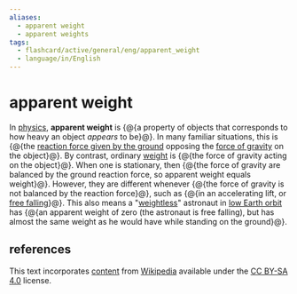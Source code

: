 ```yaml
---
aliases:
  - apparent weight
  - apparent weights
tags:
  - flashcard/active/general/eng/apparent_weight
  - language/in/English
---
```


# apparent weight

In [physics](physics.md), __apparent weight__ is {@{a property of objects that corresponds to how heavy an object _appears_ to be}@}. In many familiar situations, this is {@{the [reaction force given by the ground](ground%20reaction%20force.md) opposing the [force of gravity](gravity.md) on the object}@}. By contrast, ordinary [weight](weight.md) is {@{the force of gravity acting on the object}@}. When one is stationary, then {@{the force of gravity are balanced by the ground reaction force, so apparent weight equals weight}@}. However, they are different whenever {@{the force of gravity is not balanced by the reaction force}@}, such as {@{in an accelerating lift, or [free falling](free%20fall.md)}@}. This also means a "[weightless](weightlessness.md)" astronaut in [low Earth orbit](low%20Earth%20orbit.md) has {@{an apparent weight of zero (the astronaut is free falling), but has almost the same weight as he would have while standing on the ground}@}. <!--SR:!2027-01-01,686,330!2026-04-05,467,310!2025-05-31,244,330!2025-07-04,269,330!2025-04-16,209,330!2025-08-31,320,330!2026-06-05,502,310-->

## references

This text incorporates [content](https://en.wikipedia.org/wiki/apparent_weight) from [Wikipedia](Wikipedia.md) available under the [CC BY-SA 4.0](https://creativecommons.org/licenses/by-sa/4.0/) license.
